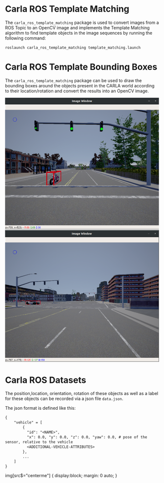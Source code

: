 # Carla ROS Template Matching



The ```carla_ros_template_matching``` package is used to convert images from a ROS Topic to an OpenCV image and implements the Template Matching algorithm to find template objects in the image sequences by running the following command:



    roslaunch carla_ros_template_matching template_matching.launch



# Carla ROS Template Bounding Boxes

The ```carla_ros_template_matching``` package can be used to draw the bounding boxes around the objects present in the CARLA world according to their location/rotation and convert the results into an OpenCV image.

![rviz setup](../assets/images/carla_bounding_box_01.png?style=centerme "box_01")
![rviz setup](../assets/images/carla_bounding_box_02.png?style=centerme "box_02")


# Carla ROS Datasets

The position,location, orientation, rotation of these objects as well as a label for these objects can be recorded via a json file `data.json`.

The json format is defined like this:

    { 
        "vehicle" = [
            {
              "id": "<NAME>",
              "x": 0.0, "y": 0.0, "z": 0.0, "yaw": 0.0, # pose of the sensor, relative to the vehicle
              <ADDITIONAL-VEHICLE-ATTRIBUTES>
            },
            ...
        ]
    }
    
img[src$="centerme"] {
  display:block;
  margin: 0 auto;
}